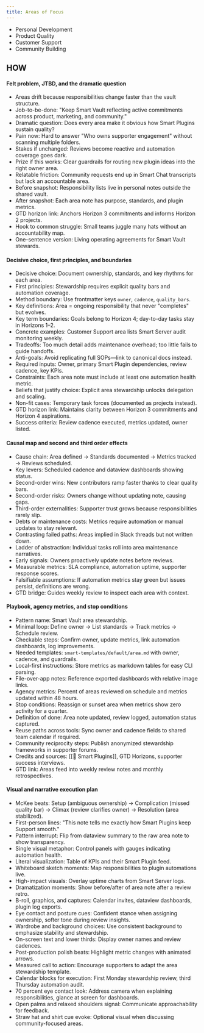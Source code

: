 ```yaml
---
title: Areas of Focus
---
```

- Personal Development
- Product Quality
- Customer Support
- Community Building


## HOW
#### Felt problem, JTBD, and the dramatic question
- Areas drift because responsibilities change faster than the vault structure.
- Job-to-be-done: "Keep Smart Vault reflecting active commitments across product, marketing, and community."
- Dramatic question: Does every area make it obvious how Smart Plugins sustain quality?
- Pain now: Hard to answer "Who owns supporter engagement" without scanning multiple folders.
- Stakes if unchanged: Reviews become reactive and automation coverage goes dark.
- Prize if this works: Clear guardrails for routing new plugin ideas into the right owner area.
- Relatable friction: Community requests end up in Smart Chat transcripts but lack an accountable area.
- Before snapshot: Responsibility lists live in personal notes outside the shared vault.
- After snapshot: Each area note has purpose, standards, and plugin metrics.
- GTD horizon link: Anchors Horizon 3 commitments and informs Horizon 2 projects.
- Hook to common struggle: Small teams juggle many hats without an accountability map.
- One-sentence version: Living operating agreements for Smart Vault stewards.

#### Decisive choice, first principles, and boundaries
- Decisive choice: Document ownership, standards, and key rhythms for each area.
- First principles: Stewardship requires explicit quality bars and automation coverage.
- Method boundary: Use frontmatter keys `owner`, `cadence`, `quality_bars`.
- Key definitions: Area = ongoing responsibility that never "completes" but evolves.
- Key term boundaries: Goals belong to Horizon 4; day-to-day tasks stay in Horizons 1–2.
- Concrete examples: Customer Support area lists Smart Server audit monitoring weekly.
- Tradeoffs: Too much detail adds maintenance overhead; too little fails to guide handoffs.
- Anti-goals: Avoid replicating full SOPs—link to canonical docs instead.
- Required inputs: Owner, primary Smart Plugin dependencies, review cadence, key KPIs.
- Constraints: Each area note must include at least one automation health metric.
- Beliefs that justify choice: Explicit area stewardship unlocks delegation and scaling.
- Non-fit cases: Temporary task forces (documented as projects instead).
- GTD horizon link: Maintains clarity between Horizon 3 commitments and Horizon 4 aspirations.
- Success criteria: Review cadence executed, metrics updated, owner listed.

#### Causal map and second and third order effects
- Cause chain: Area defined → Standards documented → Metrics tracked → Reviews scheduled.
- Key levers: Scheduled cadence and dataview dashboards showing status.
- Second-order wins: New contributors ramp faster thanks to clear quality bars.
- Second-order risks: Owners change without updating note, causing gaps.
- Third-order externalities: Supporter trust grows because responsibilities rarely slip.
- Debts or maintenance costs: Metrics require automation or manual updates to stay relevant.
- Contrasting failed paths: Areas implied in Slack threads but not written down.
- Ladder of abstraction: Individual tasks roll into area maintenance narratives.
- Early signals: Owners proactively update notes before reviews.
- Measurable metrics: SLA compliance, automation uptime, supporter response scores.
- Falsifiable assumptions: If automation metrics stay green but issues persist, definitions are wrong.
- GTD bridge: Guides weekly review to inspect each area with context.

#### Playbook, agency metrics, and stop conditions
- Pattern name: Smart Vault area stewardship.
- Minimal loop: Define owner → List standards → Track metrics → Schedule review.
- Checkable steps: Confirm owner, update metrics, link automation dashboards, log improvements.
- Needed templates: `smart-templates/default/area.md` with owner, cadence, and guardrails.
- Local-first instructions: Store metrics as markdown tables for easy CLI parsing.
- File-over-app notes: Reference exported dashboards with relative image links.
- Agency metrics: Percent of areas reviewed on schedule and metrics updated within 48 hours.
- Stop conditions: Reassign or sunset area when metrics show zero activity for a quarter.
- Definition of done: Area note updated, review logged, automation status captured.
- Reuse paths across tools: Sync owner and cadence fields to shared team calendar if required.
- Community reciprocity steps: Publish anonymized stewardship frameworks in supporter forums.
- Credits and sources: [[🧩 Smart Plugins]], GTD Horizons, supporter success interviews.
- GTD link: Areas feed into weekly review notes and monthly retrospectives.

#### Visual and narrative execution plan
- McKee beats: Setup (ambiguous ownership) → Complication (missed quality bar) → Climax (review clarifies owner) → Resolution (area stabilized).
- First-person lines: "This note tells me exactly how Smart Plugins keep Support smooth."
- Pattern interrupt: Flip from dataview summary to the raw area note to show transparency.
- Single visual metaphor: Control panels with gauges indicating automation health.
- Literal visualization: Table of KPIs and their Smart Plugin feed.
- Whiteboard sketch moments: Map responsibilities to plugin automations live.
- High-impact visuals: Overlay uptime charts from Smart Server logs.
- Dramatization moments: Show before/after of area note after a review retro.
- B-roll, graphics, and captures: Calendar invites, dataview dashboards, plugin log exports.
- Eye contact and posture cues: Confident stance when assigning ownership, softer tone during review insights.
- Wardrobe and background choices: Use consistent background to emphasize stability and stewardship.
- On-screen text and lower thirds: Display owner names and review cadences.
- Post-production polish beats: Highlight metric changes with animated arrows.
- Measured call to action: Encourage supporters to adapt the area stewardship template.
- Calendar blocks for execution: First Monday stewardship review, third Thursday automation audit.
- 70 percent eye contact look: Address camera when explaining responsibilities, glance at screen for dashboards.
- Open palms and relaxed shoulders signal: Communicate approachability for feedback.
- Straw hat and shirt cue evoke: Optional visual when discussing community-focused areas.
